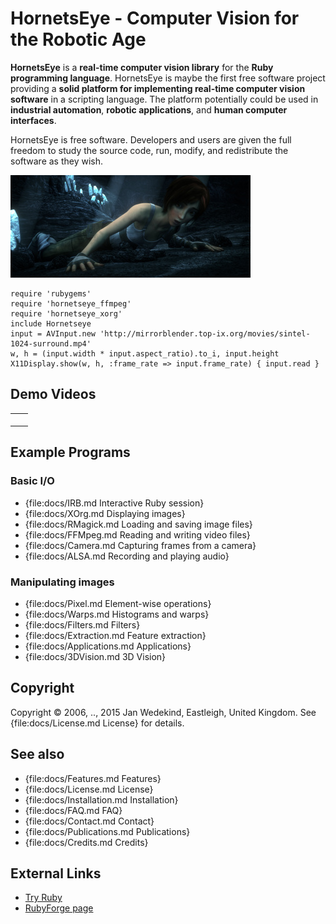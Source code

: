 HornetsEye - Computer Vision for the Robotic Age
================================================

**HornetsEye** is a **real-time computer vision library** for the **Ruby programming language**. HornetsEye is maybe the first free software project providing a **solid platform for implementing real-time computer vision software** in a scripting language. The platform potentially could be used in **industrial automation**, **robotic applications**, and **human computer interfaces**.

HornetsEye is free software. Developers and users are given the full freedom to study the source code, run, modify, and redistribute the software as they wish.

![Screenshot of video player below](images/sintel.jpg)

    require 'rubygems'
    require 'hornetseye_ffmpeg'
    require 'hornetseye_xorg'
    include Hornetseye
    input = AVInput.new 'http://mirrorblender.top-ix.org/movies/sintel-1024-surround.mp4'
    w, h = (input.width * input.aspect_ratio).to_i, input.height
    X11Display.show(w, h, :frame_rate => input.frame_rate) { input.read }

Demo Videos
-----------

<table>
  <tr>
    <td><p><span class="center"><object data="http://www.youtube.com/v/5xJa2ytsE7I" height="344" type="application/x-shockwave-flash" width="508"><param name="movie" value="http://www.youtube.com/v/5xJa2ytsE7I" /></object></span></p></td>
    <td><p><span class="center"><object data="http://www.youtube.com/v/wNFr7RNWeCs" height="344" type="application/x-shockwave-flash" width="508"><param name="movie" value="http://www.youtube.com/v/wNFr7RNWeCs" /></object></span></p></td>
  </tr>
</table>

Example Programs
----------------

### Basic I/O

* {file:docs/IRB.md Interactive Ruby session}
* {file:docs/XOrg.md Displaying images}
* {file:docs/RMagick.md Loading and saving image files}
* {file:docs/FFMpeg.md Reading and writing video files}
* {file:docs/Camera.md Capturing frames from a camera}
* {file:docs/ALSA.md Recording and playing audio}

### Manipulating images

* {file:docs/Pixel.md Element-wise operations}
* {file:docs/Warps.md Histograms and warps}
* {file:docs/Filters.md Filters}
* {file:docs/Extraction.md Feature extraction}
* {file:docs/Applications.md Applications}
* {file:docs/3DVision.md 3D Vision}

Copyright
---------

Copyright © 2006, .., 2015 Jan Wedekind, Eastleigh, United Kingdom. See {file:docs/License.md License} for details.

See also
--------

* {file:docs/Features.md Features}
* {file:docs/License.md License}
* {file:docs/Installation.md Installation}
* {file:docs/FAQ.md FAQ}
* {file:docs/Contact.md Contact}
* {file:docs/Publications.md Publications}
* {file:docs/Credits.md Credits}

External Links
--------------

* [Try Ruby](http://tryruby.org/)
* [RubyForge page](http://rubyforge.org/projects/hornetseye/)

